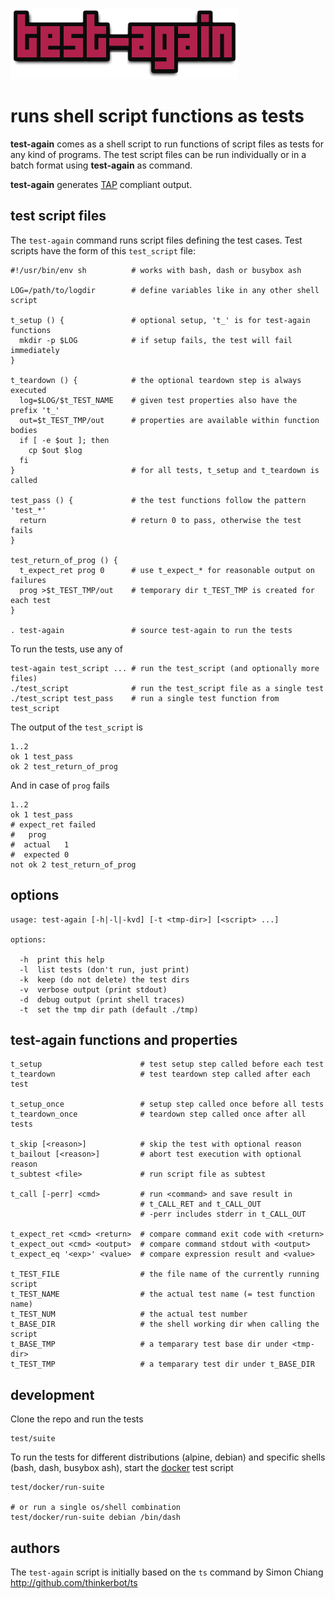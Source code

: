 ![test-again](test-again.png)

runs shell script functions as tests
====================================

**test-again** comes as a shell script to run functions of script files as tests
for any kind of programs. The test script files can be run individually or in a
batch format using **test-again** as command.

**test-again** generates [TAP](http://testanything.org/) compliant output.

## test script files

The `test-again` command runs script files defining the test cases.
Test scripts have the form of this `test_script` file:
```
#!/usr/bin/env sh          # works with bash, dash or busybox ash

LOG=/path/to/logdir        # define variables like in any other shell script

t_setup () {               # optional setup, 't_' is for test-again functions
  mkdir -p $LOG            # if setup fails, the test will fail immediately
}

t_teardown () {            # the optional teardown step is always executed
  log=$LOG/$t_TEST_NAME    # given test properties also have the prefix 't_'
  out=$t_TEST_TMP/out      # properties are available within function bodies
  if [ -e $out ]; then
    cp $out $log
  fi
}                          # for all tests, t_setup and t_teardown is called

test_pass () {             # the test functions follow the pattern 'test_*'
  return                   # return 0 to pass, otherwise the test fails
}

test_return_of_prog () {
  t_expect_ret prog 0      # use t_expect_* for reasonable output on failures
  prog >$t_TEST_TMP/out    # temporary dir t_TEST_TMP is created for each test
}

. test-again               # source test-again to run the tests
```

To run the tests, use any of
```
test-again test_script ... # run the test_script (and optionally more files)
./test_script              # run the test_script file as a single test
./test_script test_pass    # run a single test function from test_script
```

The output of the `test_script` is
```
1..2
ok 1 test_pass
ok 2 test_return_of_prog
```

And in case of `prog` fails
```
1..2
ok 1 test_pass
# expect_ret failed
#   prog
#  actual   1
#  expected 0
not ok 2 test_return_of_prog
```

## options

```
usage: test-again [-h|-l|-kvd] [-t <tmp-dir>] [<script> ...]

options:

  -h  print this help
  -l  list tests (don't run, just print)
  -k  keep (do not delete) the test dirs
  -v  verbose output (print stdout)
  -d  debug output (print shell traces)
  -t  set the tmp dir path (default ./tmp)
```

## test-again functions and properties

```
t_setup                      # test setup step called before each test
t_teardown                   # test teardown step called after each test

t_setup_once                 # setup step called once before all tests
t_teardown_once              # teardown step called once after all tests

t_skip [<reason>]            # skip the test with optional reason
t_bailout [<reason>]         # abort test execution with optional reason
t_subtest <file>             # run script file as subtest

t_call [-perr] <cmd>         # run <command> and save result in
                             # t_CALL_RET and t_CALL_OUT
                             # -perr includes stderr in t_CALL_OUT

t_expect_ret <cmd> <return>  # compare command exit code with <return>
t_expect_out <cmd> <output>  # compare command stdout with <output>
t_expect_eq '<exp>' <value>  # compare expression result and <value>

t_TEST_FILE                  # the file name of the currently running script
t_TEST_NAME                  # the actual test name (= test function name)
t_TEST_NUM                   # the actual test number
t_BASE_DIR                   # the shell working dir when calling the script
t_BASE_TMP                   # a temparary test base dir under <tmp-dir>
t_TEST_TMP                   # a temparary test dir under t_BASE_DIR
```

## development

Clone the repo and run the tests
```
test/suite
```

To run the tests for different distributions (alpine, debian) and specific shells
(bash, dash, busybox ash), start the [docker](https://www.docker.com/) test script
```
test/docker/run-suite

# or run a single os/shell combination
test/docker/run-suite debian /bin/dash
```

## authors

The `test-again` script is initially based on the `ts` command
by Simon Chiang http://github.com/thinkerbot/ts
